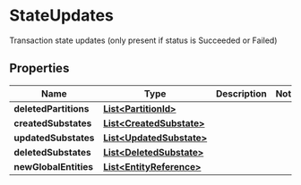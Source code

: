 

# StateUpdates

Transaction state updates (only present if status is Succeeded or Failed)

## Properties

| Name | Type | Description | Notes |
|------------ | ------------- | ------------- | -------------|
|**deletedPartitions** | [**List&lt;PartitionId&gt;**](PartitionId.md) |  |  |
|**createdSubstates** | [**List&lt;CreatedSubstate&gt;**](CreatedSubstate.md) |  |  |
|**updatedSubstates** | [**List&lt;UpdatedSubstate&gt;**](UpdatedSubstate.md) |  |  |
|**deletedSubstates** | [**List&lt;DeletedSubstate&gt;**](DeletedSubstate.md) |  |  |
|**newGlobalEntities** | [**List&lt;EntityReference&gt;**](EntityReference.md) |  |  |



